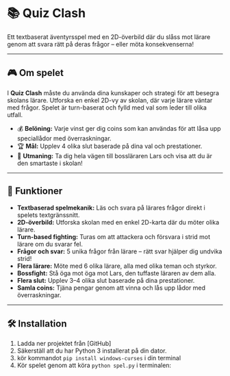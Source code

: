 # 📚 Quiz Clash

Ett textbaserat äventyrsspel med en 2D-överbild där du slåss mot lärare genom att svara rätt på deras frågor – eller möta konsekvenserna!

---

## 🎮 Om spelet

I **Quiz Clash** måste du använda dina kunskaper och strategi för att besegra skolans lärare. Utforska en enkel 2D-vy av skolan, där varje lärare väntar med frågor. Spelet är turn-baserat och fylld med val som leder till olika utfall.

- 💰 **Belöning:** Varje vinst ger dig coins som kan användas för att låsa upp speciallådor med överraskningar.  
- 🏆 **Mål:** Upplev 4 olika slut baserade på dina val och prestationer.  
- 👑 **Utmaning:** Ta dig hela vägen till bossläraren Lars och visa att du är den smartaste i skolan!

---

## 🔑 Funktioner

- **Textbaserad spelmekanik:** Läs och svara på lärares frågor direkt i spelets textgränssnitt.  
- **2D-överbild:** Utforska skolan med en enkel 2D-karta där du möter olika lärare.  
- **Turn-based fighting:** Turas om att attackera och försvara i strid mot lärare om du svarar fel.  
- **Frågor och svar:** 5 unika frågor från lärare – rätt svar hjälper dig undvika strid!  
- **Flera lärare:** Möte med 6 olika lärare, alla med olika teman och styrkor.  
- **Bossfight:** Stå öga mot öga mot Lars, den tuffaste läraren av dem alla.  
- **Flera slut:** Upplev 3–4 olika slut baserade på dina prestationer.  
- **Samla coins:** Tjäna pengar genom att vinna och lås upp lådor med överraskningar.

---

## 🛠️ Installation

1. Ladda ner projektet från [GitHub]  
2. Säkerställ att du har Python 3 installerat på din dator.
3. kör kommandot ```pip install windows-curses``` i din terminal
4. Kör spelet genom att köra `python spel.py` i terminalen:  

